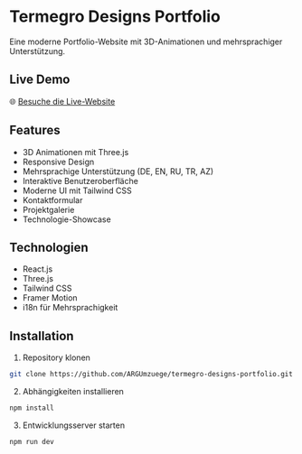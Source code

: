 # Termegro Designs Portfolio

Eine moderne Portfolio-Website mit 3D-Animationen und mehrsprachiger Unterstützung.

## Live Demo

🌐 [Besuche die Live-Website](https://argumzuege.github.io/termegro-designs-portfolio/)

## Features

- 3D Animationen mit Three.js
- Responsive Design
- Mehrsprachige Unterstützung (DE, EN, RU, TR, AZ)
- Interaktive Benutzeroberfläche
- Moderne UI mit Tailwind CSS
- Kontaktformular
- Projektgalerie
- Technologie-Showcase

## Technologien

- React.js
- Three.js
- Tailwind CSS
- Framer Motion
- i18n für Mehrsprachigkeit

## Installation

1. Repository klonen
```bash
git clone https://github.com/ARGUmzuege/termegro-designs-portfolio.git
```

2. Abhängigkeiten installieren
```bash
npm install
```

3. Entwicklungsserver starten
```bash
npm run dev
```
